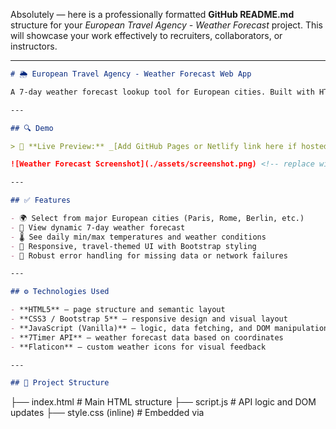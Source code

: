 Absolutely — here is a professionally formatted **GitHub README.md** structure for your *European Travel Agency - Weather Forecast* project. This will showcase your work effectively to recruiters, collaborators, or instructors.

---

```markdown
# 🌦️ European Travel Agency - Weather Forecast Web App

A 7-day weather forecast lookup tool for European cities. Built with HTML, Bootstrap, and JavaScript, this project integrates the 7Timer API to provide users with accurate and visually engaging weather data for better travel planning.

---

## 🔍 Demo

> 🚀 **Live Preview:** _[Add GitHub Pages or Netlify link here if hosted]_

![Weather Forecast Screenshot](./assets/screenshot.png) <!-- replace with your image path -->

---

## ✅ Features

- 🌍 Select from major European cities (Paris, Rome, Berlin, etc.)
- 📆 View dynamic 7-day weather forecast
- 🌡️ See daily min/max temperatures and weather conditions
- 🎨 Responsive, travel-themed UI with Bootstrap styling
- 🔧 Robust error handling for missing data or network failures

---

## ⚙️ Technologies Used

- **HTML5** – page structure and semantic layout  
- **CSS3 / Bootstrap 5** – responsive design and visual layout  
- **JavaScript (Vanilla)** – logic, data fetching, and DOM manipulation  
- **7Timer API** – weather forecast data based on coordinates  
- **Flaticon** – custom weather icons for visual feedback

---

## 🧠 Project Structure

```
├── index.html          # Main HTML structure
├── script.js           # API logic and DOM updates
├── style.css (inline)  # Embedded via <style> in HTML
└── README.md           # Project documentation (this file)
```

---

## 🧪 How It Works

1. User selects a city from the dropdown.
2. JavaScript extracts coordinates and constructs the API URL.
3. Fetches forecast data from the **7Timer! API**.
4. Parses and displays:
   - Date
   - Weather description
   - Min/Max temperatures
   - Visual icon
5. Handles errors gracefully and shows feedback if data is unavailable.

---

## 🧩 API Used

**7Timer! Forecast API**  
- Endpoint: `http://www.7timer.info/bin/api.pl`
- Format: JSON  
- Parameters: `lat`, `lon`, `product=civil`, `output=json`

More info: [http://7timer.info/doc.php](http://7timer.info/doc.php)

---

## 🚀 Getting Started

### 1. Clone the repository
```bash
git clone https://github.com/yourusername/weather-forecast-app.git
cd weather-forecast-app
```

### 2. Open `index.html` in your browser
No build tools required.

---

## 🧭 Future Improvements

- Add more cities dynamically
- Implement real-time temperature units toggle (Celsius ↔ Fahrenheit)
- Enhance accessibility and voice support
- Deploy via GitHub Pages or Netlify

---

## 📄 License

MIT License. Free to use, adapt, and build upon.

---

## 🙌 Acknowledgments

- [7Timer! API](http://7timer.info/)
- [Bootstrap](https://getbootstrap.com/)
- [Flaticon](https://www.flaticon.com/) for weather icons
```

---

Would you like me to generate the actual **README.md file** for download or edit it live if you're using GitHub? I can also help you create a **hosted version** on GitHub Pages or Netlify if you’d like to deploy it.
